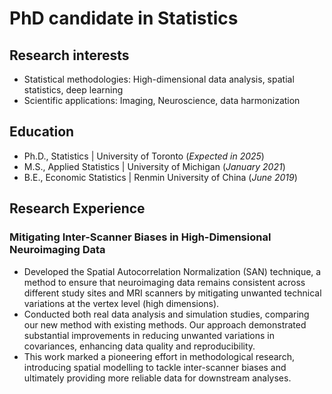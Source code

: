 # PhD candidate in Statistics

## Research interests
- Statistical methodologies: High-dimensional data analysis, spatial statistics, deep learning
- Scientific applications: Imaging, Neuroscience, data harmonization
  
## Education
- Ph.D., Statistics | University of Toronto (_Expected in 2025_)             		
- M.S., Applied Statistics | University of Michigan (_January 2021_)	 			        		
- B.E., Economic Statistics | Renmin University of China (_June 2019_)

## Research Experience
### Mitigating Inter-Scanner Biases in High-Dimensional Neuroimaging Data
- Developed the Spatial Autocorrelation Normalization (SAN) technique, a method to ensure that neuroimaging data remains consistent across different study sites and 
  MRI scanners by mitigating unwanted technical variations at the vertex level (high dimensions).
- Conducted both real data analysis and simulation studies, comparing our new method with existing methods. Our approach demonstrated substantial improvements in 
  reducing unwanted variations in covariances, enhancing data quality and reproducibility. 
- This work marked a pioneering effort in methodological research, introducing spatial modelling to tackle inter-scanner biases and ultimately providing more 
  reliable data for downstream analyses.
